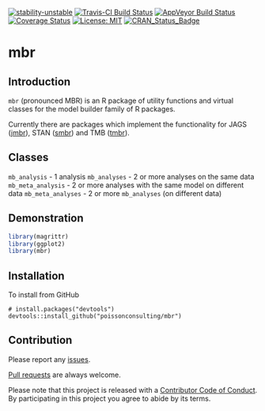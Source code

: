 
<!-- README.md is generated from README.Rmd. Please edit that file -->
[![stability-unstable](https://img.shields.io/badge/stability-unstable-yellow.svg)](https://github.com/joethorley/stability-badges#unstable) [![Travis-CI Build Status](https://travis-ci.org/poissonconsulting/mbr.svg?branch=master)](https://travis-ci.org/poissonconsulting/mbr) [![AppVeyor Build Status](https://ci.appveyor.com/api/projects/status/github/poissonconsulting/mbr?branch=master&svg=true)](https://ci.appveyor.com/project/poissonconsulting/mbr) [![Coverage Status](https://img.shields.io/codecov/c/github/poissonconsulting/mbr/master.svg)](https://codecov.io/github/poissonconsulting/mbr?branch=master) [![License: MIT](https://img.shields.io/badge/License-MIT-green.svg)](https://opensource.org/licenses/MIT) [![CRAN\_Status\_Badge](http://www.r-pkg.org/badges/version/mbr)](https://cran.r-project.org/package=mbr)

mbr
===

Introduction
------------

`mbr` (pronounced MBR) is an R package of utility functions and virtual classes for the model builder family of R packages.

Currently there are packages which implement the functionality for JAGS ([jmbr](https://github.com/poissonconsulting/jmbr)), STAN ([smbr](https://github.com/poissonconsulting/smbr)) and TMB ([tmbr](https://github.com/poissonconsulting/tmbr)).

Classes
-------

`mb_analysis` - 1 analysis `mb_analyses` - 2 or more analyses on the same data `mb_meta_analysis` - 2 or more analyses with the same model on different data `mb_meta_analyses` - 2 or more `mb_analyses` (on different data)

Demonstration
-------------

``` r
library(magrittr)
library(ggplot2)
library(mbr)
```

Installation
------------

To install from GitHub

    # install.packages("devtools")
    devtools::install_github("poissonconsulting/mbr")

Contribution
------------

Please report any [issues](https://github.com/poissonconsulting/mbr/issues).

[Pull requests](https://github.com/poissonconsulting/mbr/pulls) are always welcome.

Please note that this project is released with a [Contributor Code of Conduct](CONDUCT.md). By participating in this project you agree to abide by its terms.
